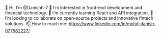 👋 Hi, I’m @Danishh-7
👀 I’m interested in front-end development and financial technology.
🌱 I’m currently learning React and API integration.
💞️ I’m looking to collaborate on open-source projects and innovative fintech solutions.
📫 How to reach me: https://www.linkedin.com/in/mohd-danish-077582227/
<!---
Danishh-7/Danishh-7 is a ✨ special ✨ repository because its `README.md` (this file) appears on your GitHub profile.
You can click the Preview link to take a look at your changes.
--->
